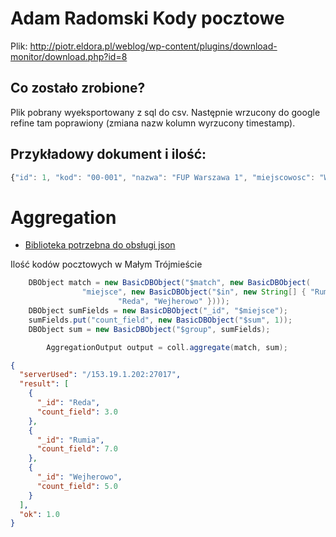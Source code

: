 # Adam Radomski  Kody pocztowe

Plik: http://piotr.eldora.pl/weblog/wp-content/plugins/download-monitor/download.php?id=8


## Co zostało zrobione?
Plik pobrany wyeksportowany z sql do csv. Następnie wrzucony do google refine tam poprawiony (zmiana nazw kolumn wyrzucony timestamp).

## Przykładowy dokument i ilość:
```js
{"id": 1, "kod": "00-001", "nazwa": "FUP Warszawa 1", "miejscowosc": "Warszawa (Śródmieście)", "wojewodztwo": "mazowieckie", "adres": "Al. Jana Pawła II", "powiat": "m. st. Warszawa", "zakres": "numer 82", "gmina": "M. st. Warszawa"} 
```


# Aggregation

* [Biblioteka potrzebna do obsługi json](http://code.google.com/p/google-gson/)


Ilość kodów pocztowych w Małym Trójmieście
```Java
	DBObject match = new BasicDBObject("$match", new BasicDBObject(
				"miejsce", new BasicDBObject("$in", new String[] { "Rumia",
						"Reda", "Wejherowo" })));
	DBObject sumFields = new BasicDBObject("_id", "$miejsce");
	sumFields.put("count_field", new BasicDBObject("$sum", 1));
	DBObject sum = new BasicDBObject("$group", sumFields);

		AggregationOutput output = coll.aggregate(match, sum);
```

```Json
{
  "serverUsed": "/153.19.1.202:27017",
  "result": [
    {
      "_id": "Reda",
      "count_field": 3.0
    },
    {
      "_id": "Rumia",
      "count_field": 7.0
    },
    {
      "_id": "Wejherowo",
      "count_field": 5.0
    }
  ],
  "ok": 1.0
}
```
